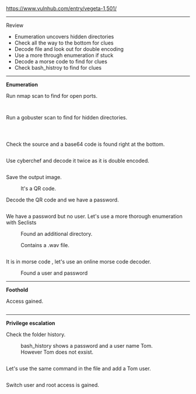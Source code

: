 <!-- wp:paragraph -->
<p><a href="https://www.vulnhub.com/entry/vegeta-1,501/" target="_blank" rel="noreferrer noopener">https://www.vulnhub.com/entry/vegeta-1,501/</a></p>
<!-- /wp:paragraph -->

<!-- wp:separator -->
<hr class="wp-block-separator has-alpha-channel-opacity"/>
<!-- /wp:separator -->

<!-- wp:paragraph {"align":"center","backgroundColor":"vivid-purple","fontSize":"small"} -->
<p class="has-text-align-center has-vivid-purple-background-color has-background has-small-font-size">Review</p>
<!-- /wp:paragraph -->

<!-- wp:list -->
<ul><li>Enumeration uncovers hidden directories </li><li>Check all the way to the bottom for clues</li><li>Decode file and look out for double encoding</li><li>Use a more through enumeration if stuck</li><li>Decode a morse code to find for clues</li><li>Check bash_histroy to find for clues</li></ul>
<!-- /wp:list -->

<!-- wp:separator -->
<hr class="wp-block-separator has-alpha-channel-opacity"/>
<!-- /wp:separator -->

<!-- wp:paragraph {"align":"center","backgroundColor":"luminous-vivid-amber","fontSize":"small"} -->
<p class="has-text-align-center has-luminous-vivid-amber-background-color has-background has-small-font-size"><strong>Enumeration</strong></p>
<!-- /wp:paragraph -->

<!-- wp:paragraph -->
<p>Run nmap scan to find for open ports.</p>
<!-- /wp:paragraph -->

<!-- wp:image {"id":3820,"sizeSlug":"large","linkDestination":"none"} -->
<figure class="wp-block-image size-large"><img src="https://persecure.files.wordpress.com/2022/08/image-634.png?w=893" alt="" class="wp-image-3820"/></figure>
<!-- /wp:image -->

<!-- wp:image {"id":3821,"sizeSlug":"large","linkDestination":"none"} -->
<figure class="wp-block-image size-large"><img src="https://persecure.files.wordpress.com/2022/08/image-635.png?w=1024" alt="" class="wp-image-3821"/></figure>
<!-- /wp:image -->

<!-- wp:paragraph -->
<p>Run a gobuster scan to find for hidden directories. </p>
<!-- /wp:paragraph -->

<!-- wp:image {"id":3825,"sizeSlug":"large","linkDestination":"none"} -->
<figure class="wp-block-image size-large"><img src="https://persecure.files.wordpress.com/2022/08/image-638.png?w=1024" alt="" class="wp-image-3825"/></figure>
<!-- /wp:image -->

<!-- wp:image {"id":3822,"sizeSlug":"large","linkDestination":"none"} -->
<figure class="wp-block-image size-large"><img src="https://persecure.files.wordpress.com/2022/08/image-636.png?w=518" alt="" class="wp-image-3822"/></figure>
<!-- /wp:image -->

<!-- wp:image {"id":3824,"sizeSlug":"large","linkDestination":"none"} -->
<figure class="wp-block-image size-large"><img src="https://persecure.files.wordpress.com/2022/08/image-637.png?w=627" alt="" class="wp-image-3824"/></figure>
<!-- /wp:image -->

<!-- wp:paragraph -->
<p>Check the source and a base64 code is found right at the bottom.</p>
<!-- /wp:paragraph -->

<!-- wp:image {"id":3827,"sizeSlug":"large","linkDestination":"none"} -->
<figure class="wp-block-image size-large"><img src="https://persecure.files.wordpress.com/2022/08/image-639.png?w=1024" alt="" class="wp-image-3827"/></figure>
<!-- /wp:image -->

<!-- wp:paragraph -->
<p>Use cyberchef and decode it twice as it is double encoded.</p>
<!-- /wp:paragraph -->

<!-- wp:image {"id":3829,"sizeSlug":"large","linkDestination":"none"} -->
<figure class="wp-block-image size-large"><img src="https://persecure.files.wordpress.com/2022/08/image-640.png?w=1024" alt="" class="wp-image-3829"/></figure>
<!-- /wp:image -->

<!-- wp:paragraph -->
<p>Save the output image.</p>
<!-- /wp:paragraph -->

<!-- wp:image {"id":3831,"sizeSlug":"large","linkDestination":"none"} -->
<figure class="wp-block-image size-large"><img src="https://persecure.files.wordpress.com/2022/08/image-641.png?w=296" alt="" class="wp-image-3831"/><figcaption class="wp-element-caption">It's a QR code.</figcaption></figure>
<!-- /wp:image -->

<!-- wp:paragraph -->
<p>Decode the QR code and we have a password.</p>
<!-- /wp:paragraph -->

<!-- wp:image {"id":3833,"sizeSlug":"large","linkDestination":"none"} -->
<figure class="wp-block-image size-large"><img src="https://persecure.files.wordpress.com/2022/08/image-642.png?w=799" alt="" class="wp-image-3833"/></figure>
<!-- /wp:image -->

<!-- wp:paragraph -->
<p>We have a password but no user. Let's use a more thorough enumeration with Seclists</p>
<!-- /wp:paragraph -->

<!-- wp:image {"id":3838,"sizeSlug":"large","linkDestination":"none"} -->
<figure class="wp-block-image size-large"><img src="https://persecure.files.wordpress.com/2022/08/image-645.png?w=1024" alt="" class="wp-image-3838"/><figcaption class="wp-element-caption">Found an additional directory.</figcaption></figure>
<!-- /wp:image -->

<!-- wp:image {"id":3840,"sizeSlug":"large","linkDestination":"none"} -->
<figure class="wp-block-image size-large"><img src="https://persecure.files.wordpress.com/2022/08/image-646.png?w=546" alt="" class="wp-image-3840"/><figcaption class="wp-element-caption">Contains a .wav file.</figcaption></figure>
<!-- /wp:image -->

<!-- wp:image {"id":3835,"sizeSlug":"large","linkDestination":"none"} -->
<figure class="wp-block-image size-large"><img src="https://persecure.files.wordpress.com/2022/08/image-643.png?w=769" alt="" class="wp-image-3835"/></figure>
<!-- /wp:image -->

<!-- wp:paragraph -->
<p>It is in morse code , let's use an online morse code decoder.</p>
<!-- /wp:paragraph -->

<!-- wp:image {"id":3837,"sizeSlug":"large","linkDestination":"none"} -->
<figure class="wp-block-image size-large"><img src="https://persecure.files.wordpress.com/2022/08/image-644.png?w=813" alt="" class="wp-image-3837"/><figcaption class="wp-element-caption">Found a user and password</figcaption></figure>
<!-- /wp:image -->

<!-- wp:separator -->
<hr class="wp-block-separator has-alpha-channel-opacity"/>
<!-- /wp:separator -->

<!-- wp:paragraph {"align":"center","backgroundColor":"vivid-cyan-blue","fontSize":"small"} -->
<p class="has-text-align-center has-vivid-cyan-blue-background-color has-background has-small-font-size"><strong>Foothold</strong></p>
<!-- /wp:paragraph -->

<!-- wp:paragraph -->
<p>Access gained.</p>
<!-- /wp:paragraph -->

<!-- wp:image {"id":3842,"sizeSlug":"large","linkDestination":"none"} -->
<figure class="wp-block-image size-large"><img src="https://persecure.files.wordpress.com/2022/08/image-647.png?w=827" alt="" class="wp-image-3842"/></figure>
<!-- /wp:image -->

<!-- wp:separator -->
<hr class="wp-block-separator has-alpha-channel-opacity"/>
<!-- /wp:separator -->

<!-- wp:paragraph {"align":"center","backgroundColor":"black","textColor":"white","fontSize":"small"} -->
<p class="has-text-align-center has-white-color has-black-background-color has-text-color has-background has-small-font-size"><strong>Privilege escalation</strong></p>
<!-- /wp:paragraph -->

<!-- wp:group -->
<div class="wp-block-group"><!-- wp:paragraph -->
<p>Check the folder history.</p>
<!-- /wp:paragraph -->

<!-- wp:image {"id":3844,"sizeSlug":"large","linkDestination":"none"} -->
<figure class="wp-block-image size-large"><img src="https://persecure.files.wordpress.com/2022/08/image-649.png?w=865" alt="" class="wp-image-3844"/><figcaption class="wp-element-caption">bash_history shows a password and a user name Tom. However Tom does not exsist.</figcaption></figure>
<!-- /wp:image -->

<!-- wp:image {"id":3846,"sizeSlug":"large","linkDestination":"none"} -->
<figure class="wp-block-image size-large"><img src="https://persecure.files.wordpress.com/2022/08/image-650.png?w=946" alt="" class="wp-image-3846"/></figure>
<!-- /wp:image -->

<!-- wp:paragraph -->
<p>Let's use the same command in the file and add a Tom user.</p>
<!-- /wp:paragraph -->

<!-- wp:image {"id":3847,"sizeSlug":"large","linkDestination":"none"} -->
<figure class="wp-block-image size-large"><img src="https://persecure.files.wordpress.com/2022/08/image-651.png?w=923" alt="" class="wp-image-3847"/></figure>
<!-- /wp:image -->

<!-- wp:paragraph -->
<p>Switch user and root access is gained.</p>
<!-- /wp:paragraph -->

<!-- wp:image {"id":3849,"sizeSlug":"large","linkDestination":"none"} -->
<figure class="wp-block-image size-large"><img src="https://persecure.files.wordpress.com/2022/08/image-652.png?w=1024" alt="" class="wp-image-3849"/></figure>
<!-- /wp:image --></div>
<!-- /wp:group -->
